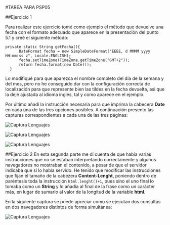 #TAREA PARA PSP05

##Ejercicio 1

Para realizar este ejercicio tomé como ejemplo el método que devuelve una fecha con el formato adecuado que aparece en la presentación del punto 5.1 y creé el siguiente método:

```
private static String getFecha(){
      DateFormat fecha = new SimpleDateFormat("EEEE, d MMMM yyyy HH:mm:ss z", Locale.ENGLISH);
      fecha.setTimeZone(TimeZone.getTimeZone("GMT+2"));
      return fecha.format(new Date());
  }
```
  
Lo modifiqué para que aparezca el nombre completo del día de la semana y del mes, pero no he conseguido dar con la configuración correcta de localización para que represente bien las tildes en la fecha devuelta, asi que la dejé ajustada al idioma inglés, tal y como aparece en el ejemplo.

Por último añadí la instrucción necesaria para que imprima la cabecera **Date** en cada una de las tres opciones posibles. A continuación presento las capturas correspondientes a cada una de las tres páginas:

![Captura Lenguajes](/Users/HugoGuillin/Desktop/TareaPSP01/Actividad_2/Capturas/Captura4.png) 

![Captura Lenguajes](/Users/HugoGuillin/Desktop/TareaPSP01/Actividad_2/Capturas/Captura4.png) 

![Captura Lenguajes](/Users/HugoGuillin/Desktop/TareaPSP01/Actividad_2/Capturas/Captura4.png) 



##Ejercicio 2
En esta segunda parte me dí cuenta de que había varias instrucciones que no se estaban interpretando correctamente y algunos navegadores no mostraban el contenido, a pesar de que el servidor indicaba que sí lo había servido. He tenido que modificar las instrucciones que fijan el tamaño de la cabezera **Content-Lenght**, poniendo dentro de paréntesis toda la instrucción `html.lenght()+1`, pues sino el uno final lo tomaba como un **String** y lo añadía al final de la frase como un carácter más, en lugar de sumarlo al valor de la longitud de la variable **html**.

En la siguiente captura se puede apreciar como se ejecutan dos consultas en dos navegadores distintos de forma simultánea:

![Captura Lenguajes](/Users/HugoGuillin/Desktop/TareaPSP01/Actividad_2/Capturas/Captura4.png) 